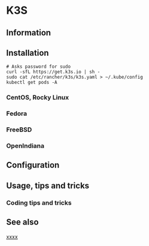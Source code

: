 # K3S

## Information

## Installation

```shell
# Asks password for sudo
curl -sfL https://get.k3s.io | sh -
sudo cat /etc/rancher/k3s/k3s.yaml > ~/.kube/config
kubectl get pods -A
```

### CentOS, Rocky Linux

### Fedora

### FreeBSD

### OpenIndiana

## Configuration

## Usage, tips and tricks

### Coding tips and tricks

## See also

[xxxx](http://yyyyy)
